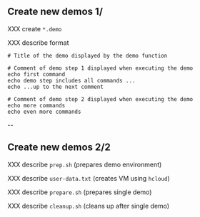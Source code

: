 ## Create new demos 1/

XXX create `*.demo`

XXX describe format

```plaintext
# Title of the demo displayed by the demo function

# Comment of demo step 1 displayed when executing the demo
echo first command
echo demo step includes all commands ...
echo ...up to the next comment

# Comment of demo step 2 displayed when executing the demo
echo more commands
echo even more commands
```

--

## Create new demos 2/2

XXX describe `prep.sh` (prepares demo environment)

XXX describe `user-data.txt` (creates VM using `hcloud`)

XXX describe `prepare.sh` (prepares single demo)

XXX describe `cleanup.sh` (cleans up after single demo)
